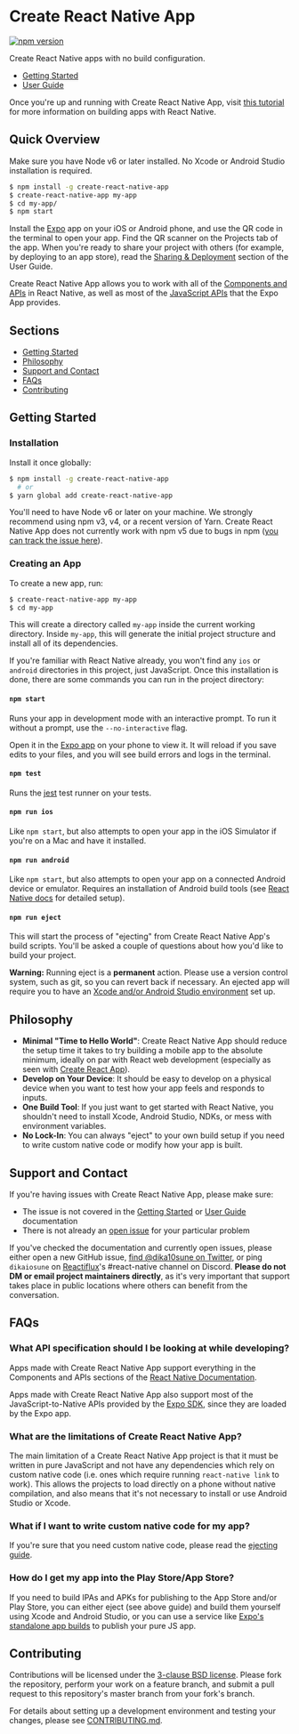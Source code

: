 # Create React Native App
[![npm version](https://badge.fury.io/js/create-react-native-app.svg)](https://badge.fury.io/js/create-react-native-app)

Create React Native apps with no build configuration.

* [Getting Started](#getting-started)
* [User Guide](https://github.com/react-community/create-react-native-app/blob/master/react-native-scripts/template/README.md)

Once you're up and running with Create React Native App, visit [this tutorial](https://facebook.github.io/react-native/docs/tutorial.html) for more information on building apps with React Native.

## Quick Overview

Make sure you have Node v6 or later installed. No Xcode or Android Studio installation is required.

```sh
$ npm install -g create-react-native-app
$ create-react-native-app my-app
$ cd my-app/
$ npm start
```

Install the [Expo](https://expo.io) app on your iOS or Android phone, and use the QR code in the terminal to open your app. Find the QR scanner on the Projects tab of the app. When you're ready to share your project with others (for example, by deploying to an app store), read the [Sharing & Deployment](https://github.com/react-community/create-react-native-app/blob/master/react-native-scripts/template/README.md#sharing-deployment) section of the User Guide.

Create React Native App allows you to work with all of the [Components and APIs](https://facebook.github.io/react-native/docs/getting-started.html) in React Native, as well as most of the [JavaScript APIs](https://docs.expo.io/versions/latest/sdk/index.html) that the Expo App provides.

## Sections

* [Getting Started](#getting-started)
* [Philosophy](#philosophy)
* [Support and Contact](#support-and-contact)
* [FAQs](#faqs)
* [Contributing](#contributing)

## Getting Started

### Installation

Install it once globally:

```sh
$ npm install -g create-react-native-app
  # or
$ yarn global add create-react-native-app
```

You'll need to have Node v6 or later on your machine. We strongly recommend using npm v3, v4, or a recent version of Yarn. Create React Native App does not currently work with npm v5 due to bugs in npm ([you can track the issue here](https://github.com/react-community/create-react-native-app/issues/233#issuecomment-305638103)).

### Creating an App

To create a new app, run:

```sh
$ create-react-native-app my-app
$ cd my-app
```

This will create a directory called `my-app` inside the current working directory. Inside `my-app`, this will generate the initial project structure and install all of its dependencies.

If you're familiar with React Native already, you won't find any `ios` or `android` directories in this project, just JavaScript. Once this installation is done, there are some commands you can run in the project directory:

#### `npm start`

Runs your app in development mode with an interactive prompt. To run it without a prompt, use the `--no-interactive` flag.

Open it in the [Expo app](https://expo.io) on your phone to view it. It will reload if you save edits to your files, and you will see build errors and logs in the terminal.

#### `npm test`

Runs the [jest](https://github.com/facebook/jest) test runner on your tests.

#### `npm run ios`

Like `npm start`, but also attempts to open your app in the iOS Simulator if you're on a Mac and have it installed.

#### `npm run android`

Like `npm start`, but also attempts to open your app on a connected Android device or emulator. Requires an installation of Android build tools (see [React Native docs](https://facebook.github.io/react-native/docs/getting-started.html) for detailed setup).

#### `npm run eject`

This will start the process of "ejecting" from Create React Native App's build scripts. You'll be asked a couple of questions about how you'd like to build your project.

**Warning:** Running eject is a **permanent** action. Please use a version control system, such as git, so you can revert back if necessary. An ejected app will require you to have an [Xcode and/or Android Studio environment](https://facebook.github.io/react-native/docs/getting-started.html) set up.

## Philosophy

* **Minimal "Time to Hello World"**: Create React Native App should reduce the setup time it takes to try building a mobile app to the absolute minimum, ideally on par with React web development (especially as seen with [Create React App](https://github.com/facebookincubator/create-react-app)).
* **Develop on Your Device**: It should be easy to develop on a physical device when you want to test how your app feels and responds to inputs.
* **One Build Tool**: If you just want to get started with React Native, you shouldn't need to install Xcode, Android Studio, NDKs, or mess with environment variables.
* **No Lock-In**: You can always "eject" to your own build setup if you need to write custom native code or modify how your app is built.

## Support and Contact

If you're having issues with Create React Native App, please make sure:

* The issue is not covered in the [Getting Started](https://github.com/react-community/create-react-native-app#getting-started) or [User Guide](https://github.com/react-community/create-react-native-app/blob/master/react-native-scripts/template/README.md) documentation
* There is not already an [open issue](https://github.com/react-community/create-react-native-app/issues) for your particular problem

If you've checked the documentation and currently open issues, please either open a new GitHub issue, [find @dika10sune on Twitter](https://twitter.com/dika10sune), or ping `dikaiosune` on [Reactiflux](https://www.reactiflux.com/)'s #react-native channel on Discord. **Please do not DM or email project maintainers directly**, as it's very important that support takes place in public locations where others can benefit from the conversation.

## FAQs

### What API specification should I be looking at while developing?

Apps made with Create React Native App support everything in the Components and APIs sections of the [React Native Documentation](https://facebook.github.io/react-native/docs/getting-started.html).

Apps made with Create React Native App also support most of the JavaScript-to-Native APIs provided by the [Expo SDK](https://docs.expo.io/versions/latest/sdk/index.html), since they are loaded by the Expo app.

### What are the limitations of Create React Native App?

The main limitation of a Create React Native App project is that it must be written in pure JavaScript and not have any dependencies which rely on custom native code (i.e. ones which require running `react-native link` to work). This allows the projects to load directly on a phone without native compilation, and also means that it's not necessary to install or use Android Studio or Xcode.

### What if I want to write custom native code for my app?

If you're sure that you need custom native code, please read the [ejecting guide](https://github.com/react-community/create-react-native-app/blob/master/EJECTING.md).

### How do I get my app into the Play Store/App Store?

If you need to build IPAs and APKs for publishing to the App Store and/or Play Store, you can either eject (see above guide) and build them yourself using Xcode and Android Studio, or you can use a service like [Expo's standalone app builds](https://docs.expo.io/versions/v20.0.0/guides/building-standalone-apps.html) to publish your pure JS app.

## Contributing

Contributions will be licensed under the [3-clause BSD license](https://github.com/react-community/create-react-native-app/blob/master/LICENSE). Please fork the repository, perform your work on a feature branch, and submit a pull request to this repository's master branch from your fork's branch.

For details about setting up a development environment and testing your changes, please see [CONTRIBUTING.md](https://github.com/react-community/create-react-native-app/blob/master/CONTRIBUTING.md).
